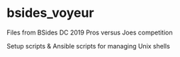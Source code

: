 # bsides_voyeur

Files from BSides DC 2019 Pros versus Joes competition

Setup scripts & Ansible scripts for managing Unix shells
